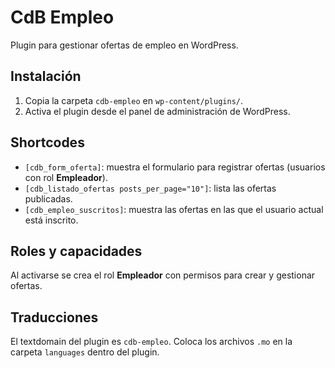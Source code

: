 # CdB Empleo

Plugin para gestionar ofertas de empleo en WordPress.

## Instalación
1. Copia la carpeta `cdb-empleo` en `wp-content/plugins/`.
2. Activa el plugin desde el panel de administración de WordPress.

## Shortcodes
- `[cdb_form_oferta]`: muestra el formulario para registrar ofertas (usuarios con rol **Empleador**).
- `[cdb_listado_ofertas posts_per_page="10"]`: lista las ofertas publicadas.
- `[cdb_empleo_suscritos]`: muestra las ofertas en las que el usuario actual está inscrito.

## Roles y capacidades
Al activarse se crea el rol **Empleador** con permisos para crear y gestionar ofertas.

## Traducciones
El textdomain del plugin es `cdb-empleo`. Coloca los archivos `.mo` en la carpeta `languages` dentro del plugin.

